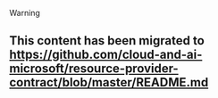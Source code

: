 > [!WARNING]
> ## This content has been migrated to https://github.com/cloud-and-ai-microsoft/resource-provider-contract/blob/master/README.md